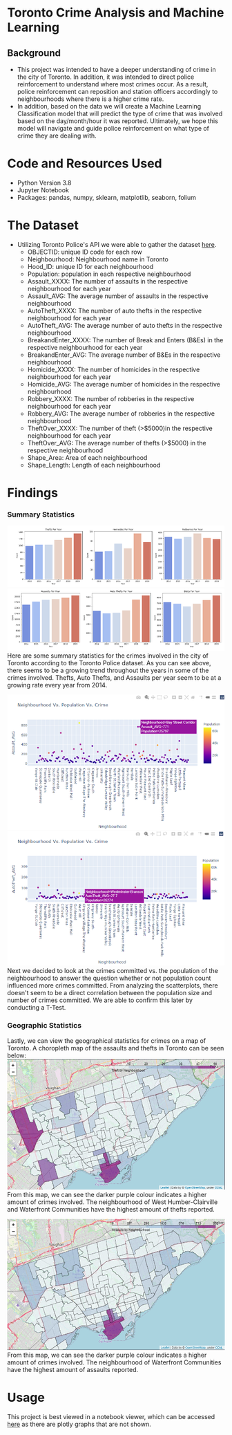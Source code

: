 # Toronto Crime Analysis and Machine Learning
## Background
- This project was intended to have a deeper understanding of crime in the city of Toronto. In addition, it was intended to direct police reinforcement to understand where most crimes occur. As a result, police reinforcement can reposition and station officers accordingly to neighbourhoods where there is a higher crime rate.
- In addition, based on the data we will create a Machine Learning Classification model that will predict the type of crime that was involved based on the day/month/hour it was reported. Ultimately, we hope this model will navigate and guide police reinforcement on what type of crime they are dealing with.
# Code and Resources Used
- Python Version 3.8
- Jupyter Notebook
- Packages: pandas, numpy, sklearn, matplotlib, seaborn, folium
# The Dataset
- Utilizing Toronto Police's API we were able to gather the dataset [here](https://data.torontopolice.on.ca/pages/open-data).
	- OBJECTID: unique ID code for each row
	- Neighbourhood: Neighbourhood name in Toronto
	- Hood_ID: unique ID for each neighbourhood
	- Population: population in each respective neighbourhood
	- Assault_XXXX: The number of assaults in the respective neighbourhood for each year
	- Assault_AVG: The average number of assaults in the respective neighbourhood
	- AutoTheft_XXXX: The number of auto thefts in the respective neighbourhood for each year
	- AutoTheft_AVG: The average number of auto thefts in the respective neighbourhood
	- BreakandEnter_XXXX: The number of Break and Enters (B&Es) in the respective neighbourhood for each year
	- BreakandEnter_AVG: The average number of B&Es in the respective neighbourhood
	- Homicide_XXXX: The number of homicides in the respective neighbourhood for each year
	- Homicide_AVG: The average number of homicides in the respective neighbourhood
	- Robbery_XXXX: The number of robberies in the respective neighbourhood for each year
	- Robbery_AVG: The average number of robberies in the respective neighbourhood
	- TheftOver_XXXX: The number of theft (>$5000)in the respective neighbourhood for each year
	- TheftOver_AVG: The average number of thefts (>$5000) in the respective neighbourhood
	- Shape_Area: Area of each neighbourhood
	- Shape_Length: Length of each neighbourhood
# Findings
### Summary Statistics
![](https://github.com/jason-huynh83/Toronto-Crime/blob/master/Images/Crimes1.PNG) ![](https://github.com/jason-huynh83/Toronto-Crime/blob/master/Images/Crime2.PNG)
Here are some summary statistics for the crimes involved in the city of Toronto according to the Toronto Police dataset. As you can see above, there seems to be a growing trend throughout the years in some of the crimes involved. Thefts, Auto Thefts, and Assaults per year seem to be at a growing rate every year from 2014. 

![](https://github.com/jason-huynh83/Toronto-Crime/blob/master/Images/assault_nbh_pop.PNG) ![](https://github.com/jason-huynh83/Toronto-Crime/blob/master/Images/auto_nbh_pop.PNG)
Next we decided to look at the crimes committed vs. the population of the neighbourhood to answer the question whether or not population count influenced more crimes committed. From analyzing the scatterplots, there doesn't seem to be a direct correlation between the population size and number of crimes committed. We are able to confirm this later by conducting a T-Test.

### Geographic Statistics
Lastly, we can view the geographical statistics for crimes on a map of Toronto. A choropleth map of the assaults and thefts in Toronto can be seen below:
![](https://github.com/jason-huynh83/Toronto-Crime/blob/master/Images/theft_map.PNG)
From this map, we can see the darker purple colour indicates a higher amount of crimes involved. The neighbourhood of West Humber-Clairville and Waterfront Communities have the highest amount of thefts reported.

![](https://github.com/jason-huynh83/Toronto-Crime/blob/master/Images/Assault_map.PNG)
From this map, we can see the darker purple colour indicates a higher amount of crimes involved. The neighbourhood of Waterfront Communities have the highest amount of assaults reported.

# Usage 
This project is best viewed in a notebook viewer, which can be accessed [here](https://nbviewer.jupyter.org/github/jason-huynh83/Toronto-Crime/blob/master/Toronto_Crime.ipynb) as there are plotly graphs that are not shown.
